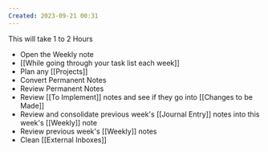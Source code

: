 ```yaml
---
Created: 2023-09-21 00:31
---
```

This will take 1 to 2 Hours
- Open the Weekly note
- [[While going through your task list each week]]
- Plan any [[Projects]]
- Convert Permanent Notes
- Review Permanent Notes
- Review [[To Implement]] notes and see if they go into [[Changes to be Made]]
- Review and consolidate previous week's [[Journal Entry]] notes into this week's [[Weekly]] note
- Review previous week's [[Weekly]] notes
- Clean [[External Inboxes]]
